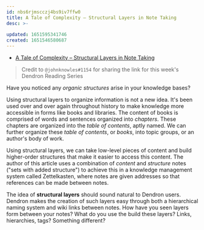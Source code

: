 ```yaml
---
id: nbs6rjmscczj4bs9iv7ffw0
title: A Tale of Complexity – Structural Layers in Note Taking
desc: >-
    
updated: 1651595341746
created: 1651546580687
---
```


- [A Tale of Complexity – Structural Layers in Note Taking](https://zettelkasten.de/posts/three-layers-structure-zettelkasten/)

> Credit to `@johnknowles#1154` for sharing the link for this week's Dendron Reading Series

Have you noticed any *organic structures* arise in your knowledge bases?

Using structural layers to organize information is not a new idea. It's been used over and over again throughout history to make knowledge more accessible in forms like books and libraries. The content of books is comprised of words and sentences organized into *chapters*. These chapters are organized into the *table of contents*, aptly named. We can further organize these *table of contents*, or *books*, into topic groups, or an author's body of work. 

Using structural layers, we can take low-level pieces of content and build higher-order structures that make it easier to access this content. The author of this article uses a combination of *content* and *structure* notes ("sets with added structure") to achieve this in a knowledge management system called Zettelkasten, where notes are given addresses so that references can be made between notes. 

The idea of **structural layers** should sound natural to Dendron users. Dendron makes the creation of such layers easy through both a hierarchical naming system and wiki links between notes.  How have you seen layers form between your notes? What do you use the build these layers? Links, hierarchies, tags? Something different?
